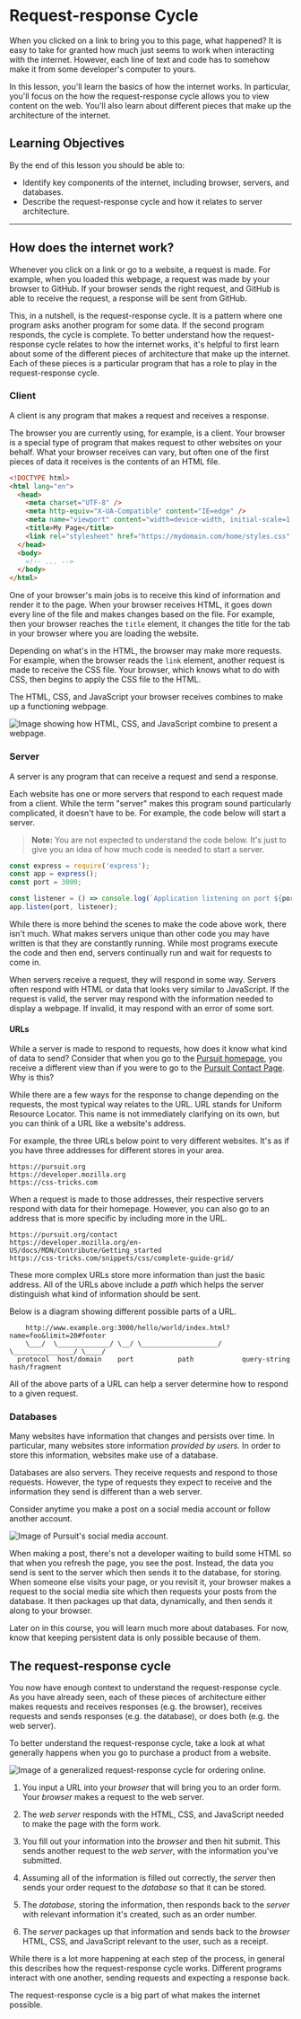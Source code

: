 # Request-response Cycle

When you clicked on a link to bring you to this page, what happened? It is easy to take for granted how much just seems to work when interacting with the internet. However, each line of text and code has to somehow make it from some developer's computer to yours.

In this lesson, you'll learn the basics of how the internet works. In particular, you'll focus on the how the request-response cycle allows you to view content on the web. You'll also learn about different pieces that make up the architecture of the internet.

## Learning Objectives

By the end of this lesson you should be able to:

- Identify key components of the internet, including browser, servers, and databases.
- Describe the request-response cycle and how it relates to server architecture.

---

## How does the internet work?

Whenever you click on a link or go to a website, a request is made. For example, when you loaded this webpage, a request was made by your browser to GitHub. If your browser sends the right request, and GitHub is able to receive the request, a response will be sent from GitHub.

This, in a nutshell, is the request-response cycle. It is a pattern where one program asks another program for some data. If the second program responds, the cycle is complete. To better understand how the request-response cycle relates to how the internet works, it's helpful to first learn about some of the different pieces of architecture that make up the internet. Each of these pieces is a particular program that has a role to play in the request-response cycle.

### Client

A client is any program that makes a request and receives a response.

The browser you are currently using, for example, is a client. Your browser is a special type of program that makes request to other websites on your behalf. What your browser receives can vary, but often one of the first pieces of data it receives is the contents of an HTML file.

```html
<!DOCTYPE html>
<html lang="en">
  <head>
    <meta charset="UTF-8" />
    <meta http-equiv="X-UA-Compatible" content="IE=edge" />
    <meta name="viewport" content="width=device-width, initial-scale=1.0" />
    <title>My Page</title>
    <link rel="stylesheet" href="https://mydomain.com/home/styles.css" />
  </head>
  <body>
    <!-- ... -->
  </body>
</html>
```

One of your browser's main jobs is to receive this kind of information and render it to the page. When your browser receives HTML, it goes down every line of the file and makes changes based on the file. For example, then your browser reaches the `title` element, it changes the title for the tab in your browser where you are loading the website.

Depending on what's in the HTML, the browser may make more requests. For example, when the browser reads the `link` element, another request is made to receive the CSS file. Your browser, which knows what to do with CSS, then begins to apply the CSS file to the HTML.

The HTML, CSS, and JavaScript your browser receives combines to make up a functioning webpage.

![Image showing how HTML, CSS, and JavaScript combine to present a webpage.](./assets/browser-renders.png)

### Server

A server is any program that can receive a request and send a response.

Each website has one or more servers that respond to each request made from a client. While the term "server" makes this program sound particularly complicated, it doesn't have to be. For example, the code below will start a server.

> **Note:** You are not expected to understand the code below. It's just to give you an idea of how much code is needed to start a server.

```js
const express = require('express');
const app = express();
const port = 3000;

const listener = () => console.log(`Application listening on port ${port}!`);
app.listen(port, listener);
```

While there is more behind the scenes to make the code above work, there isn't much. What makes servers unique than other code you may have written is that they are constantly running. While most programs execute the code and then end, servers continually run and wait for requests to come in.

When servers receive a request, they will respond in some way. Servers often respond with HTML or data that looks very similar to JavaScript. If the request is valid, the server may respond with the information needed to display a webpage. If invalid, it may respond with an error of some sort.

#### URLs

While a server is made to respond to requests, how does it know what kind of data to send? Consider that when you go to the [Pursuit homepage](https://pursuit.org), you receive a different view than if you were to go to the [Pursuit Contact Page](https://www.pursuit.org/contact). Why is this?

While there are a few ways for the response to change depending on the requests, the most typical way relates to the URL. URL stands for Uniform Resource Locator. This name is not immediately clarifying on its own, but you can think of a URL like a website's address.

For example, the three URLs below point to very different websites. It's as if you have three addresses for different stores in your area.

```
https://pursuit.org
https://developer.mozilla.org
https://css-tricks.com
```

When a request is made to those addresses, their respective servers respond with data for their homepage. However, you can also go to an address that is more specific by including more in the URL.

```
https://pursuit.org/contact
https://developer.mozilla.org/en-US/docs/MDN/Contribute/Getting_started
https://css-tricks.com/snippets/css/complete-guide-grid/
```

These more complex URLs store more information than just the basic address. All of the URLs above include a _path_ which helps the server distinguish what kind of information should be sent.

Below is a diagram showing different possible parts of a URL.

```
    http://www.example.org:3000/hello/world/index.html?name=foo&limit=20#footer
    \___/  \_____________/ \__/ \___________________/ \_______________/ \____/
  protocol  host/domain    port           path            query-string hash/fragment
```

All of the above parts of a URL can help a server determine how to respond to a given request.

### Databases

Many websites have information that changes and persists over time. In particular, many websites store information _provided by users._ In order to store this information, websites make use of a database.

Databases are also servers. They receive requests and respond to those requests. However, the type of requests they expect to receive and the information they send is different than a web server.

Consider anytime you make a post on a social media account or follow another account.

![Image of Pursuit's social media account.](./assets/pursuit-twitter.png)

When making a post, there's not a developer waiting to build some HTML so that when you refresh the page, you see the post. Instead, the data you send is sent to the server which then sends it to the database, for storing. When someone else visits your page, or you revisit it, your browser makes a request to the social media site which then requests your posts from the database. It then packages up that data, dynamically, and then sends it along to your browser.

Later on in this course, you will learn much more about databases. For now, know that keeping persistent data is only possible because of them.

## The request-response cycle

You now have enough context to understand the request-response cycle. As you have already seen, each of these pieces of architecture either makes requests and receives responses (e.g. the browser), receives requests and sends responses (e.g. the database), or does both (e.g. the web server).

To better understand the request-response cycle, take a look at what generally happens when you go to purchase a product from a website.

![Image of a generalized request-response cycle for ordering online.](./assets/request-response-diagram.png)

1. You input a URL into your _browser_ that will bring you to an order form. Your _browser_ makes a request to the web server.

1. The _web server_ responds with the HTML, CSS, and JavaScript needed to make the page with the form work.

1. You fill out your information into the _browser_ and then hit submit. This sends another request to the _web server_, with the information you've submitted.

1. Assuming all of the information is filled out correctly, the _server_ then sends your order request to the _database_ so that it can be stored.

1. The _database_, storing the information, then responds back to the _server_ with relevant information it's created, such as an order number.

1. The _server_ packages up that information and sends back to the _browser_ HTML, CSS, and JavaScript relevant to the user, such as a receipt.

While there is a lot more happening at each step of the process, in general this describes how the request-response cycle works. Different programs interact with one another, sending requests and expecting a response back.

The request-response cycle is a big part of what makes the internet possible.
